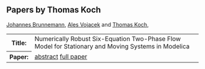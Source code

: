 ## Papers by Thomas Koch
<table>
<a href="/proceedings/authors/JohannesBrunnemann">Johannes Brunnemann</a>, <a href="/proceedings/authors/AlesVojacek">Ales Vojacek</a> and <a href="/proceedings/authors/ThomasKoch">Thomas Koch</a>, </td>
</tr>
<tr><th>Title:</th>
<td>Numerically Robust Six-Equation Two-Phase Flow Model for Stationary and Moving Systems in Modelica</td>
</tr>
<tr><th>Paper:</th>
<td><a href="/abstracts/abstract_7A_4">abstract</a> <a href="/proceedings/papers/Modelica2021session7A_paper4.pdf">full paper</a></td>
</tr>
</table>
